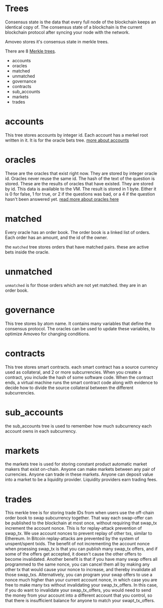 Trees
=======

Consensus state is the data that every full node of the blockchain keeps an identical copy of.
The consensus state of a blockchain is the current blockchain protocol after syncing your node with the network. 

Amoveo stores it's consensus state in merkle trees.

There are 8 [Merkle trees](/basics/merkle.md).

* accounts
* oracles
* matched
* unmatched
* governance
* contracts
* sub_accounts
* markets
* trades



# accounts

This tree stores accounts by integer id. Each account has a merkel root written in it. It is for the oracle bets tree.
[more about accounts](accounts.md)

# oracles

These are the oracles that exist right now. They are stored by integer oracle id. Oracles never reuse the same id.
The hash of the text of the question is stored.
These are the results of oracles that have existed. They are stored by id.
This data is available to the VM.
The result is stored in 1 byte. Either it is 0 for false, 1 for true, or 2 if the questions was bad, or a 4 if the question hasn't been answered yet.
[read more about oracles here](oracle.md)

# matched

Every oracle has an order book. The order book is a linked list of orders. Each order has an amount, and the id of the owner.

the `matched` tree stores orders that have matched pairs. these are active bets inside the oracle.

# unmatched

`unmatched` is for those orders which are not yet matched. they are in an order book.

# governance

This tree stores by atom name. It contains many variables that define the consensus protocol. The oracles can be used to update these variables, to optimize Amoveo for changing conditions.

# contracts

This tree stores smart contracts. each smart contract has a source currency used as collateral, and 2 or more subcurrencies.
When you create a contract, you include the hash of some software code.
When the contract ends, a virtual machine runs the smart contract code along with evidence to decide how to divide the source collateral between the different subcurrencies.

# sub_accounts

the sub_accounts tree is used to remember how much subcurrency each account owns in each subcurrency.

# markets

the markets tree is used for storing constant product automatic market makers that exist on-chain.
Anyone can make markets between any pair of currencies. Anyone can trade in these markets.
Anyone can deposit value into a market to be a liquidity provider. Liquidity providers earn trading fees.

# trades

This merkle tree is for storing trade IDs from when users use the off-chain order book to swap subcurrency together. That way each swap-offer can be published to the blockchain at most once, without requiring that swap_tx increment the account nonce.
This is for replay-attack prevention of swap_tx.
We use account nonces to prevent replay of other txs, similar to Ethereum.
In Bitcoin replay-attacks are prevented by the system of unspent/spent txids.
The benefit of not incrementing the account nonce when proessing swap_tx is that you can publish many swap_tx offers, and if some of the offers get accepted, it doesn't cause the other offers to become invalidated.
Another benefit is that if you have many swap offers all programmed to the same nonce, you can cancel them all by making any other tx that would cause your nonce to increase, and thereby invalidate all those swap_txs.
Alternatively, you can program your swap offers to use a nonce much higher than your current account nonce, in which case you are free to make many txs without invalidating your swap_tx_offers. In this case, if you do want to invalidate your swap_tx_offers, you would need to send the money from your account into a different account that you control, so that there is insufficient balance for anyone to match your swapt_tx_offers.



